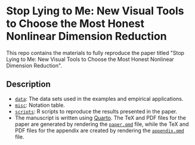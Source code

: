 # Stop Lying to Me: New Visual Tools to Choose the Most Honest Nonlinear Dimension Reduction

This repo contains the materials to fully reproduce the paper titled "Stop Lying to Me: New Visual Tools to Choose the Most Honest Nonlinear Dimension Reduction".

## Description

- [`data`](data): The data sets used in the examples and empirical applications.
- [`misc`](misc): Notation table.
- [`scripts`](scripts): R scripts to reproduce the results presented in the paper.
- The manuscript is written using [Quarto](https://quarto.org/). The TeX and PDF files for the paper are generated by rendering the [`paper.qmd`](paper.qmd) file, while the TeX and PDF files for the appendix are created by rendering the [`appendix.qmd`](appendix.qmd) file.

